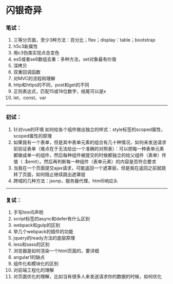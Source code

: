 # 闪银奇异

### 笔试：
1.  三等分页面，至少3种方法：百分比；flex；display：table；bootstrap
2.  h5c3新属性
3.  用c3伪类实现点击变色
4.  es5或者se6数组去重：多种方法，set对象最有价值
5.  深拷贝
6.  双重回调函数
7.  对MVC的流程和理解
8.  http和https的不同，post和get的不同
9.  正则表达式，匹配15或18位数字，结尾可以是x
10. let、const、var

----
### 初试：
1.  针对vue的环境 如何给各个组件做出独立的样式：style标签的scoped属性，scoped属性的原理
2.  如果我有一个表单，但是其中表单元素的组合有几十种情况，如何来发送请求前验证表单（难点在于无法给出一个准确的对照表）：可以把每一种表单元素都做成单一的组件，然后每种组件被提交的时候都独立的给父组件（表单）传值（ .$emit）。然后再判断每一种组件（表单元素）的内容是否符合要求
3.  当我在一个页面提交ajax请求，可能返回一个遮罩层，但是我在返回之前就跳转了页面，如何阻止继续跳出遮罩层
4.  跨域的几种方法：jsonp，服务器代理，html5响应头

---
### 复试：

1.  手写html5声明
2.  script标签的async和defer有什么区别
3.  webpack和gulp的区别
4.  举几个webpack的插件的功能
5.  jquery的ready方法的底层原理
6.  less和sass的区别
7.  浏览器是如何渲染一个html页面的，要详细
8.  angular1的缺点
9.  组件化和模块化的区别
10. 对前端工程化的理解
11. 对页面优化的理解，比如当有很多人来发送请求你的数据的时候，如何优化